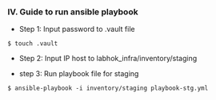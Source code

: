 ### IV. Guide to run ansible playbook
- Step 1: Input password to .vault file
```
$ touch .vault
```

- Step 2: Input IP host to labhok_infra/inventory/staging


- step 3: Run playbook file for staging
```
$ ansible-playbook -i inventory/staging playbook-stg.yml
```

